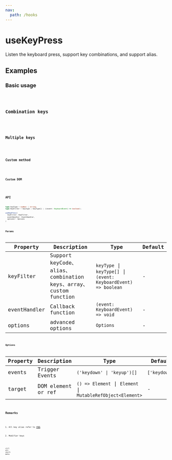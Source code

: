 ```yaml
---
nav:
  path: /hooks
---
```


# useKeyPress

Listen the keyboard press, support key combinations, and support alias.

## Examples

### Basic usage

<code src="./demo/demo1.tsx" />

### Combination keys

<code src="./demo/demo6.tsx" />

### Multiple keys

<code src="./demo/demo3.tsx" />

### Custom method

<code src="./demo/demo4.tsx" />

### Custom DOM

<code src="./demo/demo5.tsx" />

## API

```typescript
type keyType = number | string;
type KeyFilter = keyType | keyType[] | ((event: KeyboardEvent) => boolean);

useKeyPress(
  keyFilter: KeyFilter, 
  eventHandler: EventHandler, 
  options?: Options
)
```

### Params

| Property     | Description                                                      | Type                                                            | Default |
|--------------|------------------------------------------------------------------|-----------------------------------------------------------------|---------|
| keyFilter    | Support keyCode、alias、combination keys、array、custom function | `keyType` \| `keyType[]` \| `(event: KeyboardEvent) => boolean` | -       |
| eventHandler | Callback function                                                | `(event: KeyboardEvent) => void`                                | -       |
| options      | advanced options                                                 | `Options`                                                       | -       |

### Options

| Property | Description        | Type                                                        | Default       |
|----------|--------------------|-------------------------------------------------------------|---------------|
| events   | Trigger Events     | `('keydown' \| 'keyup')[]`                                  | `['keydown']` |
| target   | DOM element or ref | `() => Element` \| `Element` \| `MutableRefObject<Element>` | -             |

## Remarks

1. All key alias refer to [代码](TODO)

2. Modifier keys

```text
ctrl
alt
shift
meta
```
